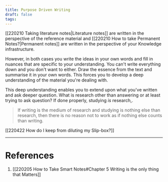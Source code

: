 ```yaml
---
title: Purpose Driven Writing
draft: false
tags:
---
```

 


 [[220210 Taking literature notes|Literature notes]] are written in the perspective of the reference material and [[220210 How to take Permanent Notes?|Permanent notes]] are written in the perspective of your Knowledge infrastructure. 

However, in both cases you write the ideas in your own words and fill in nuances that are specific to your understanding. You can't write everything down and you don't want to either. Draw the essence from the text and summarise it in your own words. This forces you to develop a deep understanding of the material you're dealing with. 

This deep understanding enables you to extend upon what you've written and ask deeper question. What is research other than answering or at least trying to ask question? 
If done properly, studying *is* research,.

> If writing is the medium of research and studying is nothing else than research, then there is no reason not to work as if nothing else counts than writing. 


[[220422 How do I keep from diluting my Slip-box?]]

---
# References
1. [[220205 How to Take Smart Notes#Chapter 5 Writing is the only thing that Matters]]